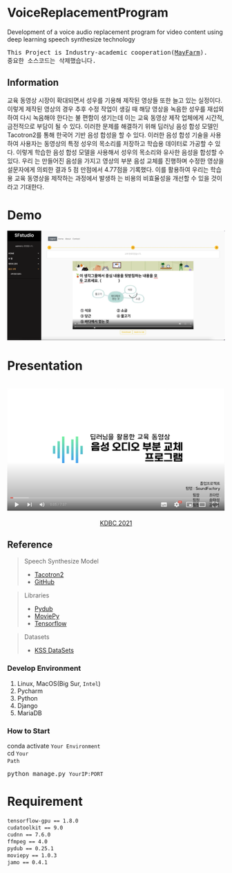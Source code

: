 # VoiceReplacementProgram
Development of a voice audio replacement program for video content using deep learning speech synthesize technology
<br>
<pre>
This Project is Industry-academic cooperation(<a href="http://www.mayfarm.co.kr/">MayFarm</a>).
중요한 소스코드는 삭제했습니다.
</pre>

## Information
교육 동영상 시장이 확대되면서 성우를 기용해 제작된 영상들 또한 늘고 있는 실정이다. 이렇게 제작된 영상의 경우 추후 수정 작업이 생길 때 해당 영상을 녹음한 성우를 재섭외하여 다시 녹음해야 한다는 불 편함이 생기는데 이는 교육 동영상 제작 업체에게 시간적, 금전적으로 부담이 될 수 있다. 이러한 문제를 해결하기 위해 딥러닝 음성 합성 모델인 Tacotron2를 통해 한국어 기반 음성 합성을 할 수 있다. 이러한 음성 합성 기술을 사용하여 사용자는 동영상의 특정 성우의 목소리를 저장하고 학습용 데이터로 가공할 수 있다. 이렇게 학습한 음성 합성 모델을 사용해서 성우의 목소리와 유사한 음성을 합성할 수 있다. 우리 는 만들어진 음성을 가지고 영상의 부분 음성 교체를 진행하며 수정한 영상을 설문자에게 의뢰한 결과 5 점 만점에서 4.77점을 기록했다. 이를 활용하여 우리는 학습용 교육 동영상을 제작하는 과정에서 발생하 는 비용의 비효율성을 개선할 수 있을 것이라고 기대한다.

# Demo
<p align="center">
    <a href="https://www.youtube.com/watch?v=j9sf0PhwcJY" target="_blank">
        <img src="./assets/image/main.png" alt="demo image">
    </a>
</p>

# Presentation
<p align="center">
    <br>
    <a href="https://youtu.be/BUBGVy67n48" target="_blank">
        <img src='./assets/image/pre.png' alt="presentation">
    </a>
    <br><br>
    <a href="https://dbsociety.kr/kdbc/kdbc2021/program.html" target="_blank">KDBC 2021</a>
</p>

## Reference
> Speech Synthesize Model
> - <a href="https://arxiv.org/abs/1712.05884" target="_blank">Tacotron2</a>
> - <a href="https://github.com/hccho2/Tacotron2-Wavenet-Korean-TTS" target="_black">GitHub</a>

> Libraries<br>
> - <a href="https://github.com/jiaaro/pydub" target="_blank">Pydub</a><br>
> - <a href="https://github.com/Zulko/moviepy" target="_blank">MoviePy</a>
> - <a href="https://www.tensorflow.org/" target="_blank">Tensorflow</a>

> Datasets<br>
> - <a href="https://www.kaggle.com/bryanpark/korean-single-speaker-speech-dataset" target="_blank">KSS DataSets</a>

### Develop Environment
1. Linux, MacOS(Big Sur, <code>Intel</code>)
2. Pycharm
3. Python
4. Django
5. MariaDB

### How to Start
conda activate <code>Your Environment</code><br>
cd <code>Your Path</code></br>
<pre>
python manage.py <code>YourIP:PORT</code>
</pre>

# Requirement
<pre>
<code>tensorflow-gpu == 1.8.0</code>
<code>cudatoolkit == 9.0</code>
<code>cudnn == 7.6.0</code>
<code>ffmpeg == 4.0</code>
<code>pydub == 0.25.1</code>
<code>moviepy == 1.0.3</code>
<code>jamo == 0.4.1</code>
</pre>